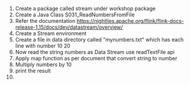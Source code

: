 1. Create a package called stream under workshop package
2. Create a Java Class S031_ReadNumbersFromFile
3. Refer the documentation https://nightlies.apache.org/flink/flink-docs-release-1.15/docs/dev/datastream/overview/
4. Create a Stream environment
5. Create a file in data directory called "mynumbers.txt" which has each line with number
       10
       20
6. Now read the string numbers as Data Stream use readTextFile api
7. Apply map function as per document that convert string to number
8. Multiply numbers by 10
9. print the result
10. 